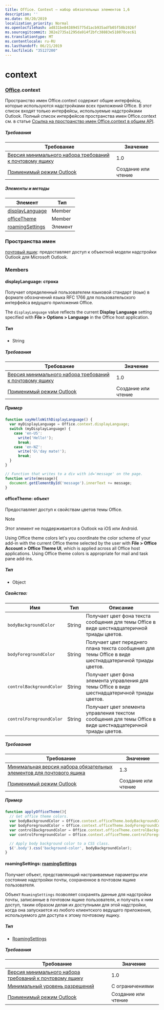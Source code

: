 ```yaml
---
title: Office. Context — набор обязательных элементов 1,6
description: ''
ms.date: 06/20/2019
localization_priority: Normal
ms.openlocfilehash: ad831be8438945775d1acb935adfb05f50b1926f
ms.sourcegitcommit: 382e2735a1295da914f2bfc38883e518070cec61
ms.translationtype: MT
ms.contentlocale: ru-RU
ms.lasthandoff: 06/21/2019
ms.locfileid: "35127200"
---
```

# <a name="context"></a>context

### <a name="officeofficemdcontext"></a>[Office](Office.md).context

Пространство имен Office.context содержит общие интерфейсы, которые используются надстройками всех приложений Office. В этот список входят только интерфейсы, используемые надстройками Outlook. Полный список интерфейсов пространства имен Office.context см. в статье [Ссылка на пространство имен Office.context в общем API](/javascript/api/office/office.context).

##### <a name="requirements"></a>Требования

|Требование| Значение|
|---|---|
|[Версия минимального набора требований к почтовому ящику](/office/dev/add-ins/reference/requirement-sets/outlook-api-requirement-sets)| 1.0|
|[Применимый режим Outlook](/outlook/add-ins/#extension-points)| Создание или чтение|

##### <a name="members-and-methods"></a>Элементы и методы

| Элемент | Тип |
|--------|------|
| [displayLanguage](#displaylanguage-string) | Member |
| [officeTheme](#officetheme-object) | Member |
| [roamingSettings](#roamingsettings-roamingsettings) | Элемент |

### <a name="namespaces"></a>Пространства имен

[почтовый ящик](office.context.mailbox.md): предоставляет доступ к объектной модели надстройки Outlook для Microsoft Outlook.

### <a name="members"></a>Members

#### <a name="displaylanguage-string"></a>displayLanguage: строка

Получает определенный пользователем языковой стандарт (язык) в формате обозначений языка RFC 1766 для пользовательского интерфейса ведущего приложения Office.

The `displayLanguage` value reflects the current **Display Language** setting specified with **File > Options > Language** in the Office host application.

##### <a name="type"></a>Тип

*   String

##### <a name="requirements"></a>Требования

|Требование| Значение|
|---|---|
|[Версия минимального набора требований к почтовому ящику](/office/dev/add-ins/reference/requirement-sets/outlook-api-requirement-sets)| 1.0|
|[Применимый режим Outlook](/outlook/add-ins/#extension-points)| Создание или чтение|

##### <a name="example"></a>Пример

```javascript
function sayHelloWithDisplayLanguage() {
  var myDisplayLanguage = Office.context.displayLanguage;
  switch (myDisplayLanguage) {
    case 'en-US':
      write('Hello!');
      break;
    case 'en-NZ':
      write('G\'day mate!');
      break;
  }
}

// Function that writes to a div with id='message' on the page.
function write(message){
  document.getElementById('message').innerText += message;
}
```

#### <a name="officetheme-object"></a>officeTheme: объект

Предоставляет доступ к свойствам цветов темы Office.

> [!NOTE]
> Этот элемент не поддерживается в Outlook на iOS или Android.

Using Office theme colors let's you coordinate the color scheme of your add-in with the current Office theme selected by the user with **File > Office Account > Office Theme UI**, which is applied across all Office host applications. Using Office theme colors is appropriate for mail and task pane add-ins.

##### <a name="type"></a>Тип

*   Object

##### <a name="properties"></a>Свойства:

|Имя| Тип| Описание|
|---|---|---|
|`bodyBackgroundColor`| String|Получает цвет фона текста сообщения для темы Office в виде шестнадцатеричной триады цветов.|
|`bodyForegroundColor`| String|Получает цвет переднего плана текста сообщения для темы Office в виде шестнадцатеричной триады цветов.|
|`controlBackgroundColor`| String|Получает цвет фона элемента управления для темы Office в виде шестнадцатеричной триады цветов.|
|`controlForegroundColor`| String|Получает цвет элемента управления текстом сообщения для темы Office в виде шестнадцатеричной триады цветов.|

##### <a name="requirements"></a>Требования

|Требование| Значение|
|---|---|
|[Минимальная версия набора обязательных элементов для почтового ящика](/office/dev/add-ins/reference/requirement-sets/outlook-api-requirement-sets)| 1.3|
|[Применимый режим Outlook](/outlook/add-ins/#extension-points)| Создание или чтение|

##### <a name="example"></a>Пример

```javascript
function applyOfficeTheme(){
  // Get office theme colors.
  var bodyBackgroundColor = Office.context.officeTheme.bodyBackgroundColor;
  var bodyForegroundColor = Office.context.officeTheme.bodyForegroundColor;
  var controlBackgroundColor = Office.context.officeTheme.controlBackgroundColor
  var controlForegroundColor = Office.context.officeTheme.controlForegroundColor;

  // Apply body background color to a CSS class.
  $('.body').css('background-color', bodyBackgroundColor);
}
```

#### <a name="roamingsettings-roamingsettingsjavascriptapioutlook16officeroamingsettings"></a>roamingSettings: [roamingSettings](/javascript/api/outlook_1_6/office.RoamingSettings)

Получает объект, представляющий настраиваемые параметры или состояние надстройки почты, сохраненное в почтовом ящике пользователя.

Объект `RoamingSettings` позволяет сохранять данные для надстройки почты, записанные в почтовом ящике пользователя, и получать к ним доступ, таким образом делая их доступными для этой надстройки, когда она запускается из любого клиентского ведущего приложения, используемого для доступа к этому почтовому ящику.

##### <a name="type"></a>Тип

*   [RoamingSettings](/javascript/api/outlook_1_6/office.RoamingSettings)

##### <a name="requirements"></a>Требования

|Требование| Значение|
|---|---|
|[Версия минимального набора требований к почтовому ящику](/office/dev/add-ins/reference/requirement-sets/outlook-api-requirement-sets)| 1.0|
|[Минимальный уровень разрешений](/outlook/add-ins/understanding-outlook-add-in-permissions)| С ограничениями|
|[Применимый режим Outlook](/outlook/add-ins/#extension-points)| Создание или чтение|
